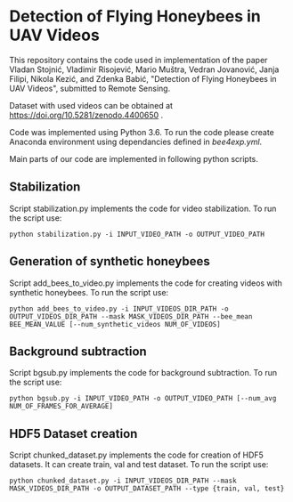 # Detection of Flying Honeybees in UAV Videos

This repository contains the code used in implementation of the paper Vladan Stojnić, Vladimir Risojević, Mario Muštra, Vedran Jovanović, Janja Filipi, Nikola Kezić, and Zdenka Babić, "Detection of Flying Honeybees in UAV Videos", submitted to Remote Sensing.

Dataset with used videos can be obtained at https://doi.org/10.5281/zenodo.4400650 .

Code was implemented using Python 3.6. To run the code please create Anaconda environment using dependancies defined in *bee4exp.yml*.

Main parts of our code are implemented in following python scripts.

## Stabilization

Script stabilization.py implements the code for video stabilization. To run the script use:

```
python stabilization.py -i INPUT_VIDEO_PATH -o OUTPUT_VIDEO_PATH
```

## Generation of synthetic honeybees

Script add_bees_to_video.py implements the code for creating videos with synthetic honeybees. To run the script use:

```
python add_bees_to_video.py -i INPUT_VIDEOS_DIR_PATH -o OUTPUT_VIDEOS_DIR_PATH --mask MASK_VIDEOS_DIR_PATH --bee_mean BEE_MEAN_VALUE [--num_synthetic_videos NUM_OF_VIDEOS]
```

## Background subtraction

Script bgsub.py implements the code for background subtraction. To run the script use:

```
python bgsub.py -i INPUT_VIDEO_PATH -o OUTPUT_VIDEO_PATH [--num_avg NUM_OF_FRAMES_FOR_AVERAGE]
```

## HDF5 Dataset creation

Script chunked_dataset.py implements the code for creation of HDF5 datasets. It can create train, val and test dataset. To run the script use:

```
python chunked_dataset.py -i INPUT_VIDEOS_DIR_PATH --mask MASK_VIDEOS_DIR_PATH -o OUTPUT_DATASET_PATH --type {train, val, test}
```